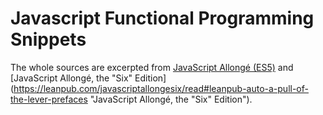 # Javascript Functional Programming Snippets

The whole sources are excerpted from [JavaScript Allongé (ES5)](https://leanpub.com/javascript-allonge/read "JavaScript Allongé (ES5)") and
[JavaScript Allongé, the "Six" Edition](https://leanpub.com/javascriptallongesix/read#leanpub-auto-a-pull-of-the-lever-prefaces "JavaScript Allongé, the "Six" Edition").
